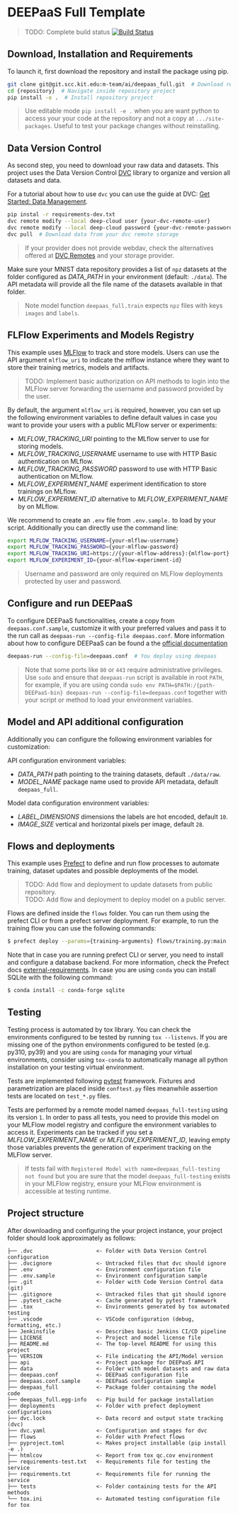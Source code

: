 # DEEPaaS Full Template

> TODO: Complete build status
> [![Build Status]()]()

## Download, Installation and Requirements

To launch it, first download the repository and install the package using pip.

```bash
git clone git@git.scc.kit.edu:m-team/ai/deepaas_full.git  # Download repository
cd {repository}  # Navigate inside repository project
pip install -e .  # Install repository project
```

> Use editable mode `pip install -e .` when you are want python to access your
> your code at the repository and not a copy at `.../site-packages`. Useful to
> test your package changes without reinstalling.

## Data Version Control

As second step, you need to download your raw data and datasets. This project
uses the Data Version Control [DVC](https://dvc.org/) library to organize and
version all datasets and data.

For a tutorial about how to use `dvc` you can use the guide at DVC:
[Get Started: Data Management](https://dvc.org/doc/start/data-management).

```bash
pip instal -r requirements-dev.txt
dvc remote modify --local deep-cloud user {your-dvc-remote-user}
dvc remote modify --local deep-cloud password {your-dvc-remote-password}
dvc pull  # Download data from your dvc remote storage
```

> If your provider does not provide webdav, check the alternatives offered at
> [DVC Remotes](https://dvc.org/doc/user-guide/data-management/remote-storage)
> and your storage provider.

Make sure your MNIST data repository provides a list of `npz` datasets at the
folder configured as _DATA_PATH_ in your environment (default: `./data`). The
API metadata will provide all the file name of the datasets available in that
folder.

> Note model function `deepaas_full.train` expects `npz` files with keys
> `images` and `labels`.

## FLFlow Experiments and Models Registry

This example uses [MLFlow](https://mlflow.org/) to track and store models.
Users can use the API argument `mlflow_uri` to indicate the mlflow instance
where they want to store their training metrics, models and artifacts.

> TODO: Implement basic authorization on API methods to login into the MLFlow
> server forwarding the username and password provided by the user.

By default, the argument `mlflow_uri` is required, however, you can set up
the following environment variables to define default values in case you want
to provide your users with a public MLFlow server or experiments:

- _MLFLOW_TRACKING_URI_ pointing to the MLflow server to use for storing models.
- _MLFLOW_TRACKING_USERNAME_ username to use with HTTP Basic authentication on MLflow.
- _MLFLOW_TRACKING_PASSWORD_ password to use with HTTP Basic authentication on MLflow.
- _MLFLOW_EXPERIMENT_NAME_ experiment identification to store trainings on MLflow.
- _MLFLOW_EXPERIMENT_ID_ alternative to _MLFLOW_EXPERIMENT_NAME_ by on MLflow.

We recommend to create an `.env` file from `.env.sample.` to load by your
script. Additionally you can directly use the command line:

```bash
export MLFLOW_TRACKING_USERNAME={your-mlflow-username}
export MLFLOW_TRACKING_PASSWORD={your-mlflow-password}
export MLFLOW_TRACKING_URI=https://{your-mlflow-address}:{mlflow-port}
export MLFLOW_EXPERIMENT_ID={your-mlflow-experiment-id}
```

> Username and password are only required on MLFlow deployments protected by
> user and password.

## Configure and run DEEPaaS

To configure DEEPaaS functionalities, create a copy from `deepaas.conf.sample`,
customize it with your preferred values and pass it to the run call as
`deepaas-run --config-file deepaas.conf`.
More information about how to configure DEEPaaS can be found a the
[official documentation](https://docs.deep-hybrid-datacloud.eu/projects/deepaas/en/stable/install/configuration/index.html)

```bash
deepaas-run --config-file=deepaas.conf  # You deploy using deepaas
```

> Note that some ports like `80` or `443` require administrative privileges.
> Use `sudo` and ensure that `deepaas-run` script is available in root `PATH`,
> for example, if you are using conda
> `sudo env PATH=$PATH:/{path-DEEPaaS-bin} deepaas-run --config-file=deepaas.conf`
> together with your script or method to load your environment variables.

## Model and API additional configuration

Additionally you can configure the following environment variables for customization:

API configuration environment variables:

- _DATA_PATH_ path pointing to the training datasets, default `./data/raw`.
- _MODEL_NAME_ package name used to provide API metadata, default `deepaas_full`.

Model data configuration environment variables:

- _LABEL_DIMENSIONS_ dimensions the labels are hot encoded, default `10`.
- _IMAGE_SIZE_ vertical and horizontal pixels per image, default `28`.

## Flows and deployments

This example uses [Prefect](https://docs.prefect.io/) to define and run flow
processes to automate training, dataset updates and possible deployments of
the model.

> TODO: Add flow and deployment to update datasets from public repository.  
> TODO: Add flow and deployment to deploy model on a public server.

Flows are defined inside the `flows` folder. You can run them using the
prefect CLI or from a prefect server deployment. For example, to run the
training flow you can use the following commands:

```bash
$ prefect deploy --params={training-arguments} flows/training.py:main
```

Note that in case you are running prefect CLI or server, you need to install
and configure a database backend. For more information, check the Prefect
docs [external-requirements](https://docs.prefect.io/2.10.18/getting-started/installation/#external-requirements).
In case you are using `conda` you can install SQLite with the following
command:

```bash 
$ conda install -c conda-forge sqlite
```

## Testing

Testing process is automated by tox library. You can check the environments
configured to be tested by running `tox --listenvs`. If you are missing one
of the python environments configured to be tested (e.g. py310, py39) and
you are using `conda` for managing your virtual environments, consider using
`tox-conda` to automatically manage all python installation on your testing
virtual environment.

Tests are implemented following [pytest](https://docs.pytest.org) framework.
Fixtures and parametrization are placed inside `conftest.py` files meanwhile
assertion tests are located on `test_*.py` files.

Tests are performed by a remote model named `deepaas_full-testing` using its
version `1`. In order to pass all tests, you need to provide this model on
your MLFlow model registry and configure the environment variables to access
it. Experiments can be tracked if you set a _MLFLOW_EXPERIMENT_NAME_ or
_MLFLOW_EXPERIMENT_ID_, leaving empty those variables prevents the generation
of experiment tracking on the MLFlow server.

> If tests fail with `Registered Model with name=deepaas_full-testing not found`
> but you are sure that the model `deepaas_full-testing` exists in your MLFlow
> registry, ensure your MLFlow environment is accessible at testing runtime.

## Project structure

After downloading and configuring the your project instance, your project
folder should look approximately as follows:

```
├── .dvc                    <- Folder with Data Version Control configuration
├── .dvcignore              <- Untracked files that dvc should ignore
├── .env                    <- Environment configuration file
├── .env.sample             <- Environment configuration sample
├── .git                    <- Folder with Code Version Control data (git)
├── .gitignore              <- Untracked files that git should ignore
├── .pytest_cache           <- Cache generated by pytest framework
├── .tox                    <- Environments generated by tox automated testing
├── .vscode                 <- VSCode configuration (debug, formatting, etc.)
├── Jenkinsfile             <- Describes basic Jenkins CI/CD pipeline
├── LICENSE                 <- Project and model license file
├── README.md               <- The top-level README for using this project
├── VERSION                 <- File indicating the API/Model version
├── api                     <- Project package for DEEPaaS API
├── data                    <- Folder with model datasets and raw data
├── deepaas.conf            <- DEEPaaS configuration file
├── deepaas.conf.sample     <- DEEPaaS configuration sample
├── deepaas_full            <- Package folder containing the model code
├── deepaas_full.egg-info   <- Pip build for package installation
├── deployments             <- Folder with prefect deployment configurations 
├── dvc.lock                <- Data record and output state tracking (dvc)
├── dvc.yaml                <- Configuration and stages for dvc
├── flows                   <- Folder with Prefect flows
├── pyproject.toml          <- Makes project installable (pip install -e .)
├── htmlcov                 <- Report from tox qc.cov environment
├── requirements-test.txt   <- Requirements file for testing the service
├── requirements.txt        <- Requirements file for running the service
├── tests                   <- Folder containing tests for the API methods
└── tox.ini                 <- Automated testing configuration file for tox
```
